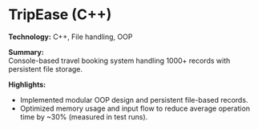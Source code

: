 # TripEase (C++)

**Technology:** C++, File handling, OOP

**Summary:**  
Console-based travel booking system handling 1000+ records with persistent file storage.

**Highlights:**  
- Implemented modular OOP design and persistent file-based records.  
- Optimized memory usage and input flow to reduce average operation time by ~30% (measured in test runs).

